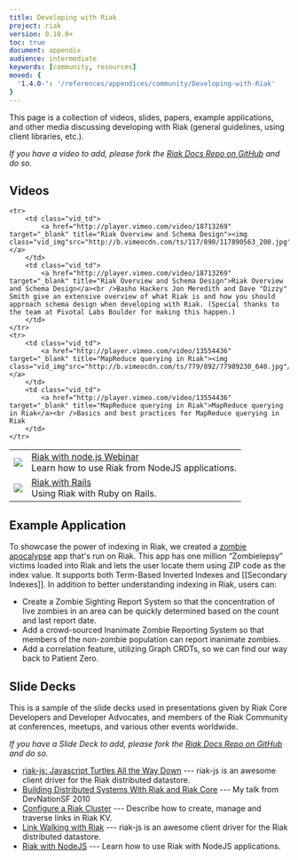 ```yaml
---
title: Developing with Riak
project: riak
version: 0.10.0+
toc: true
document: appendix
audience: intermediate
keywords: [community, resources]
moved: {
  '1.4.0-': '/references/appendices/community/Developing-with-Riak'
}
---
```


This page is a collection of videos, slides, papers, example applications, and other media discussing developing with Riak (general guidelines, using client libraries, etc.).

_If you have a video to add, please fork the [Riak Docs Repo on GitHub](https://github.com/basho/basho_docs) and do so._

## Videos

<table class="vid_table">
	<tr>
	    <td class="vid_td">
	    	<a href="http://player.vimeo.com/video/21099379" target="_blank" title="Riak with node.js Webinar"><img class="vid_img"src="http://b.vimeocdn.com/ts/135/477/135477978_200.jpg"/></a>
	    </td>
	    <td class="vid_td">
	    	<a href="http://player.vimeo.com/video/21099379" target="_blank" title="Riak with node.js Webinar">Riak with node.js Webinar</a><br />Learn how to use Riak from NodeJS applications.
		</td>	    
	</tr>
	<tr>
	    <td class="vid_td">
	    	<a href="http://player.vimeo.com/video/13924929" target="_blank" title="Riak with Rails"><img class="vid_img"src="http://b.vimeocdn.com/ts/807/889/80788943_640.jpg"/></a>
	    </td>
	    <td class="vid_td">
	    	<a href="http://player.vimeo.com/video/13924929" target="_blank" title="Riak with Rails">Riak with Rails</a><br />Using Riak with Ruby on Rails.
		</td>
	</tr>

	<tr>
	    <td class="vid_td">
	    	<a href="http://player.vimeo.com/video/18713269" target="_blank" title="Riak Overview and Schema Design"><img class="vid_img"src="http://b.vimeocdn.com/ts/117/890/117890563_200.jpg"/></a>
	    </td>
	    <td class="vid_td">
	    	<a href="http://player.vimeo.com/video/18713269" target="_blank" title="Riak Overview and Schema Design">Riak Overview and Schema Design</a><br />Basho Hackers Jon Meredith and Dave "Dizzy" Smith give an extensive overview of what Riak is and how you should approach schema design when developing with Riak. (Special thanks to the team at Pivotal Labs Boulder for making this happen.) 
		</td>	    
	</tr>		
	<tr>
	    <td class="vid_td">
	    	<a href="http://player.vimeo.com/video/13554436" target="_blank" title="MapReduce querying in Riak"><img class="vid_img"src="http://b.vimeocdn.com/ts/779/892/77989230_640.jpg"/></a>
	    </td>
	    <td class="vid_td">
	    	<a href="http://player.vimeo.com/video/13554436" target="_blank" title="MapReduce querying in Riak">MapReduce querying in Riak</a><br />Basics and best practices for MapReduce querying in Riak
		</td>
	</tr>
</table>

## Example Application

To showcase the power of indexing in Riak, we created a [zombie apocalypse](http://basho.com/indexing-the-zombie-apocalypse-with-riak/) app that's run on Riak. This app has one million “Zombielepsy” victims loaded into Riak and lets the user locate them using ZIP code as the index value. It supports both Term-Based Inverted Indexes and [[Secondary Indexes]]. In addition to better understanding indexing in Riak, users can:

* Create a Zombie Sighting Report System so that the concentration of live zombies in an area can be quickly determined based on the count and last report date.
* Add a crowd-sourced Inanimate Zombie Reporting System so that members of the non-zombie population can report inanimate zombies.
* Add a correlation feature, utilizing Graph CRDTs, so we can find our way back to Patient Zero.

## Slide Decks

This is a sample of the slide decks used in presentations given by Riak Core Developers and Developer Advocates, and members of the Riak Community at conferences, meetups, and various other events worldwide.

_If you have a Slide Deck to add, please fork the [Riak Docs Repo on GitHub](https://github.com/basho/basho_docs) and do so._

* [riak-js: Javascript Turtles All the Way Down](http://www.slideshare.net/seancribbs/riakjs-javascript-turtles-all-the-way-down) --- riak-js is an awesome client driver for the Riak distributed datastore.
* [Building Distributed Systems With Riak and Riak Core](http://www.slideshare.net/argv0/riak-coredevnation) --- My talk from DevNationSF 2010 
* [Configure a Riak Cluster](http://www.slideshare.net/mbbx6spp/link-walking-with-riak) --- Describe how to create, manage and traverse links in Riak KV. 
* [Link Walking with Riak](http://www.slideshare.net/seancribbs/riakjs-javascript-turtles-all-the-way-down) --- riak-js is an awesome client driver for the Riak distributed datastore.
* [Riak with NodeJS](http://www.slideshare.net/seancribbs/riak-with-nodejs) --- Learn how to use Riak with NodeJS applications.
